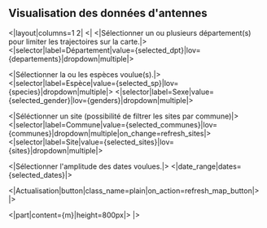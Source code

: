 ## Visualisation des données d'antennes

<|layout|columns=1 2|
<|
<|Sélectionner un ou plusieurs département(s) pour limiter les trajectoires sur la carte.|>
<|selector|label=Département|value={selected_dpt}|lov={departements}|dropdown|multiple|>

<|Sélectionner la ou les espèces voulue(s).|>
<|selector|label=Espèce|value={selected_sp}|lov={species}|dropdown|multiple|>
<|selector|label=Sexe|value={selected_gender}|lov={genders}|dropdown|multiple|>

<|Séléctionner un site (possibilité de filtrer les sites par commune)|>
<|selector|label=Commune|value={selected_communes}|lov={communes}|dropdown|multiple|on_change=refresh_sites|>
<|selector|label=Site|value={selected_sites}|lov={sites}|dropdown|multiple|>

<|Sélectionner l'amplitude des dates voulues.|>
<|date_range|dates={selected_dates}|>

<|Actualisation|button|class_name=plain|on_action=refresh_map_button|>
|>

<|part|content={m}|height=800px|>
|>
